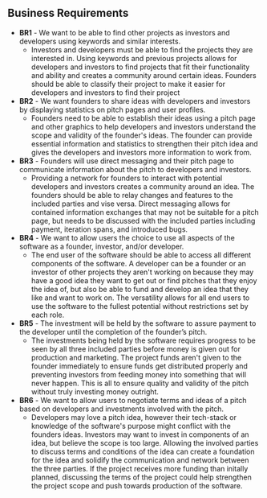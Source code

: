 ## Business Requirements
* **BR1** - We want to be able to find other projects as investors and developers using keywords and similar interests.
  * Investors and developers must be able to find the projects they are interested in. Using keywords and previous projects allows for developers and investors to find projects that fit their functionality and ability and creates a community around certain ideas. Founders should be able to classify their project to make it easier for developers and investors to find their project
* **BR2** - We want founders to share ideas with developers and investors by displaying statistics on pitch pages and user profiles.
  * Founders need to be able to establish their ideas using a pitch page and other graphics to help developers and investors understand the scope and validity of the founder's ideas. The founder can provide essential information and statistics to strengthen their pitch idea and gives the developers and investors more information to work from.
* **BR3** - Founders will use direct messaging and their pitch page to communicate information about the pitch to developers and investors.
  * Providing a network for founders to interact with potential developers and investors creates a community around an idea. The founders should be able to relay changes and features to the included parties and vise versa. Direct messaging allows for contained information exchanges that may not be suitable for a pitch page, but needs to be discussed with the included parties including payment, iteration spans, and introduced bugs.
* **BR4** - We want to allow users the choice to use all aspects of the software as a founder, investor, and/or developer.
  * The end user of the software should be able to access all different components of the software. A developer can be a founder or an investor of other projects they aren't working on because they may have a good idea they want to get out or find pitches that they enjoy the idea of, but also be able to fund and develop an idea that they like and want to work on. The versatility allows for all end users to use the software to the fullest potential without restrictions set by each role.
* **BR5** - The investment will be held by the software to assure payment to the developer until the completion of the founder’s pitch.
  * The investments being held by the software requires progress to be seen by all three included parties before money is given out for production and marketing. The project funds aren't given to the founder immediately to ensure funds get distributed properly and preventing investors from feeding money into something that will never happen. This is all to ensure quality and validity of the pitch without truly investing money outright.
* **BR6** - We want to allow users to negotiate terms and ideas of a pitch based on developers and investments involved with the pitch.
  * Developers may love a pitch idea, however their tech-stack or knowledge of the software's purpose might conflict with the founders ideas. Investors may want to invest in components of an idea, but believe the scope is too large. Allowing the involved parties to discuss terms and conditions of the idea can create a foundation for the idea and solidify the communication and network between the three parties. If the project receives more funding than initally planned, discussing the terms of the project could help strengthen the project scope and push towards production of the software.
  
